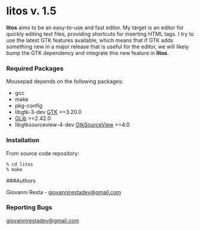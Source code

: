 # litos v. 1.5

**litos** aims to be an easy-to-use and fast editor. My target is an
editor for quickly editing text files, providing shortcuts for inserting HTML tags. I try to use the latest
GTK features available, which means that if GTK adds something new in a major
release that is useful for the editor, we will likely bump the GTK dependency
and integrate this new feature in **litos**.

### Required Packages 

Mousepad depends on the following packages:

* gcc
* make
* pkg-config
* libgtk-3-dev [GTK](https://www.gtk.org) >=3.20.0
* [GLib](https://wiki.gnome.org/Projects/GLib) >=2.42.0
* libgtksourceview-4-dev [GtkSourceView](https://wiki.gnome.org/Projects/GtkSourceView) >=4.0

### Installation

From source code repository: 

    % cd litos
    % make

###Authors

Giovanni Resta - giovannirestadev@gmail.com

### Reporting Bugs

giovannirestadev@gmail.com
